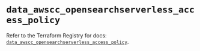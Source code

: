 # `data_awscc_opensearchserverless_access_policy`

Refer to the Terraform Registry for docs: [`data_awscc_opensearchserverless_access_policy`](https://registry.terraform.io/providers/hashicorp/awscc/0.70.0/docs/data-sources/opensearchserverless_access_policy).
